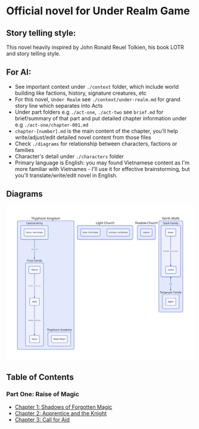 # Official novel for Under Realm Game

## Story telling style:

This novel heavily inspired by John Ronald Reuel Tolkien, his book LOTR and story telling style.

## For AI:
- See important context under `./context` folder, which include world building like factions, history, signature creatures, etc
- For this novel, `Under Realm` see `./context/under-realm.md` for grand story line which separates into Acts
- Under part folders e.g `./act-one`, `./act-two` see `brief.md` for brief/summary of that part and put detailed chapter information under e.g `./act-one/chapter-001.md`
- `chapter-[number].md` is the main content of the chapter, you'll help write/adjust/edit detailed novel content from those files
- Check `./diagrams` for relationship between characters, factions or families
- Character's detail under `./characters` folder
- Primary language is English: you may found Vietnamese content as I'm more familiar with Vietnames - I'll use it for effective brainstorming, but you'll translate/write/edit novel in English.

## Diagrams
![Factions](./diagrams/factions.svg)

## Table of Contents

### Part One: Raise of Magic

- [Chapter 1: Shadows of Forgotten Magic](./act-one/chapter-0001.md)
- [Chapter 2: Apprentice and the Knight](./act-one/chapter-0002.md)
- [Chapter 3: Call for Aid](./act-one/chapter-0003.md)
